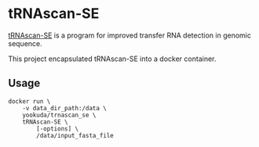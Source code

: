 # tRNAscan-SE

[tRNAscan-SE](http://lowelab.ucsc.edu/tRNAscan-SE) is a program for improved transfer RNA detection in genomic sequence.

This project encapsulated tRNAscan-SE into a docker container.

## Usage
```usage
docker run \
    -v data_dir_path:/data \
    yookuda/trnascan_se \
    tRNAscan-SE \
        [-options] \
        /data/input_fasta_file
```
